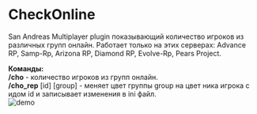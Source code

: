 # CheckOnline
San Andreas Multiplayer plugin показывающий количество игроков из различных групп онлайн.
Работает только на этих серверах: Advance RP, Samp-Rp, Arizona RP, Diamond RP, Evolve-Rp, Pears Project.  

**Команды:**  
**/cho** - количество игроков из групп онлайн.  
**/cho_rep** [id] [group] - меняет цвет группы group на цвет ника игрока с идом id и записывает изменения в ini файл.  
![demo](https://i.imgur.com/edz2bBl.png)
